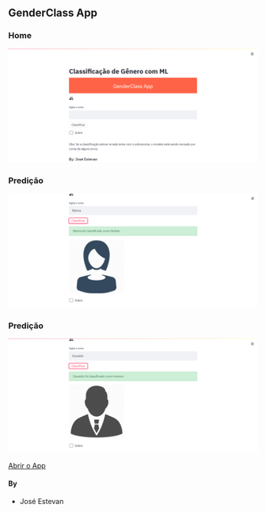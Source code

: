 ## GenderClass App

### Home
![](Imagens/Home.png)

### Predição
![](Imagens/Mulher.png)

### Predição
![](Imagens/Homem.png)

[Abrir o App](https://genderclass-app.herokuapp.com/)

#### By
+ José Estevan
